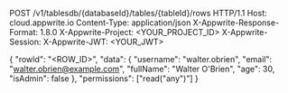 POST /v1/tablesdb/{databaseId}/tables/{tableId}/rows HTTP/1.1
Host: cloud.appwrite.io
Content-Type: application/json
X-Appwrite-Response-Format: 1.8.0
X-Appwrite-Project: <YOUR_PROJECT_ID>
X-Appwrite-Session: 
X-Appwrite-JWT: <YOUR_JWT>

{
  "rowId": "<ROW_ID>",
  "data": {
    "username": "walter.obrien",
    "email": "walter.obrien@example.com",
    "fullName": "Walter O'Brien",
    "age": 30,
    "isAdmin": false
  },
  "permissions": ["read(\"any\")"]
}
